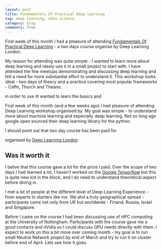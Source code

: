 ```yaml
---
layout: post
title: Fundamentals Of Practical Deep Learning
tag: deep learning, data science
category: blog
comments: True
---
```

First week of this month I had a pleasure of attending [Fundamentals Of Practical Deep Learning](http://www.meetup.com/Deep-Learning-London/events/227511203/) - a two days course organise by Deep Learning London.

My reason for attending was quite simple - I wanted to learn more about deep learning and idealy use it in a small project to start with.  I have attended the few meetups demonstrating and discussing deep learning and felt a need for more substantial effort to understand it. This workshop looks ideal - two days of theory and a practice covering most popular frameworks - Caffe, Thorch and Theano.

 in order to use itI wanted to learn the basics and

First week of this month (and a few weeks ago) I had pleasure of attending Deep Learning workshop organised by. My goal was simple - to understand more about machine learning and especially deep learning. Not so long ago google open sourced their deep learning library for the python.

I should point out that two day course has been paid for

organised by [Deep Learning London](http://www.meetup.com/Deep-Learning-London/)

## Was it worth it

I belive that this course gave a lot for the price I paid. Over the scope of two days I had learned a lot. I haven't worked on the [Google Tensorflow](https://www.tensorflow.org/) but this is quite new kid in the block, and I do need to understand theoretical aspect before diving in.

I met a lot of people at the different level of Deep Learning	Experience - from experts to starters like me. We ahd a truly geographical spread - participants came not only from UK but worldwide - Finand, Russia, Israel and Singapure.


Before I came on the course I had been discussing use of HPC computing at the University of Nottingham. Participants with the course gave me a good contacts and nVidia so I could discuss GPU needs directly with them. I expect to work on this a bit more over coming month - my goal is to run small Neutral Network project by end of March and try to run it on cluster before end of April. Lets see how it goes.
